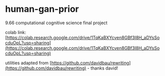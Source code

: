 # human-gan-prior
9.66 computational cognitive science final project

colab link: [https://colab.research.google.com/drive/1TqKaBXYcven8GBf3I8H_aDYsSocduOpL?usp=sharing](https://colab.research.google.com/drive/1TqKaBXYcven8GBf3I8H_aDYsSocduOpL?usp=sharing)

utilities adapted from [https://github.com/davidbau/rewriting](https://github.com/davidbau/rewriting) - thanks david!
